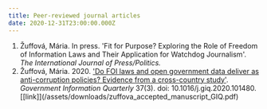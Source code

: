 ```yaml
---
title: Peer-reviewed journal articles
date: 2020-12-31T23:00:00.000Z
---
```

1. Žuffová, Mária. In press. 'Fit for Purpose? Exploring the Role of Freedom of Information Laws and Their Application for Watchdog Journalism'. *The International Journal of Press/Politics.*  [](https://journals.sagepub.com/home/hij)
2. Žuffová, Mária. 2020. ['Do FOI laws and open government data deliver as anti-corruption policies? Evidence from a cross-country study'](https://www.sciencedirect.com/science/article/pii/S0740624X1930560X). *Government Information Quarterly* 37(3). doi: 10.1016/j.giq.2020.101480. \[[link]](/assets/downloads/zuffova_accepted_manuscript_GIQ.pdf)